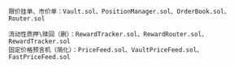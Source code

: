     限价挂单、市价单：Vault.sol、PositionManager.sol、OrderBook.sol、Router.sol
    
    流动性质押\赎回（删）：RewardTracker.sol、RewardRouter.sol、RewardTracker.sol
    固定价格预言机（简化）：PriceFeed.sol、VaultPriceFeed.sol、FastPriceFeed.sol
    